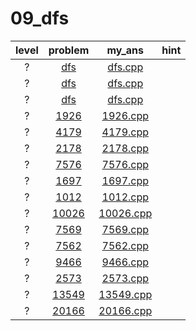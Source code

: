 # 09_dfs
| level | problem | my_ans | hint |
| :--: | :--: | :--: | :--: |
| ? | [dfs](https://www.acmicpc.net/problem/dfs) | [dfs.cpp](./dfs/dfs.cpp) |  |
| ? | [dfs](https://www.acmicpc.net/problem/dfs) | [dfs.cpp](./dfs/dfs.cpp) |  |
| ? | [dfs](https://www.acmicpc.net/problem/dfs) | [dfs.cpp](./dfs/dfs.cpp) |  |
| ? | [1926](https://www.acmicpc.net/problem/1926) | [1926.cpp](./1926/1926.cpp) |  |
| ? | [4179](https://www.acmicpc.net/problem/4179) | [4179.cpp](./4179/4179.cpp) |  |
| ? | [2178](https://www.acmicpc.net/problem/2178) | [2178.cpp](./2178/2178.cpp) |  |
| ? | [7576](https://www.acmicpc.net/problem/7576) | [7576.cpp](./7576/7576.cpp) |  |
| ? | [1697](https://www.acmicpc.net/problem/1697) | [1697.cpp](./1697/1697.cpp) |  |
| ? | [1012](https://www.acmicpc.net/problem/1012) | [1012.cpp](./1012/1012.cpp) |  |
| ? | [10026](https://www.acmicpc.net/problem/10026) | [10026.cpp](./10026/10026.cpp) |  |
| ? | [7569](https://www.acmicpc.net/problem/7569) | [7569.cpp](./7569/7569.cpp) |  |
| ? | [7562](https://www.acmicpc.net/problem/7562) | [7562.cpp](./7562/7562.cpp) |  |
| ? | [9466](https://www.acmicpc.net/problem/9466) | [9466.cpp](./9466/9466.cpp) |  |
| ? | [2573](https://www.acmicpc.net/problem/2573) | [2573.cpp](./2573/2573.cpp) |  |
| ? | [13549](https://www.acmicpc.net/problem/13549) | [13549.cpp](./13549/13549.cpp) |  |
| ? | [20166](https://www.acmicpc.net/problem/20166) | [20166.cpp](./20166/20166.cpp) |  |

